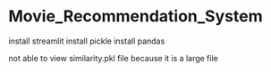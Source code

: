 # Movie_Recommendation_System
install streamlit 
install pickle
install pandas



not able to view similarity.pkl file because it is a large file
